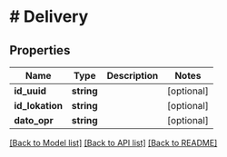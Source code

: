 # # Delivery

## Properties

Name | Type | Description | Notes
------------ | ------------- | ------------- | -------------
**id_uuid** | **string** |  | [optional]
**id_lokation** | **string** |  | [optional]
**dato_opr** | **string** |  | [optional]

[[Back to Model list]](../../README.md#models) [[Back to API list]](../../README.md#endpoints) [[Back to README]](../../README.md)
